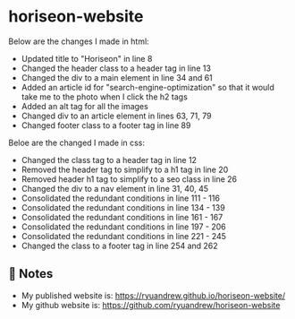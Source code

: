 # horiseon-website

Below are the changes I made in html:

* Updated title to "Horiseon" in line 8
* Changed the header class to a header tag in line 13
* Changed the div to a main element in line 34 and 61
* Added an article id for "search-engine-optimization" so that it would take me to the photo when I click the h2 tags
* Added an alt tag for all the images
* Changed div to an article element in lines 63, 71, 79
* Changed footer class to a footer tag in line 89

Beloe are the changed I made in css:

* Changed the class tag to a header tag in line 12
* Removed the header tag to simplify to a h1 tag in line 20
* Removed header h1 tag to simplify to a seo class in line 26
* Changed the div to a nav element in line 31, 40, 45
* Consolidated the redundant conditions in line 111 - 116
* Consolidated the redundant conditions in line 134 - 139
* Consolidated the redundant conditions in line 161 - 167
* Consolidated the redundant conditions in line 197 - 206
* Consolidated the redundant conditions in line 221 - 245
* Changed the class to a footer tag in line 254 and 262

## 📝 Notes
* My published website is: https://ryuandrew.github.io/horiseon-website/
* My github website is: https://github.com/ryuandrew/horiseon-website